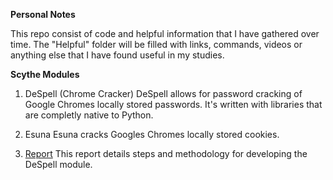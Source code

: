 **Personal Notes**

This repo consist of code and helpful information that I have gathered over time. 
The "Helpful" folder will be filled with links, commands, videos or anything else that I have found useful in my studies.

**Scythe Modules**
1. DeSpell (Chrome Cracker)
DeSpell allows for password cracking of Google Chromes locally stored passwords. It's written with libraries that are completly native to Python.

2. Esuna
Esuna cracks Googles Chromes locally stored cookies.

3. [Report](https://github.com/bdupree5/Personal_Code/blob/master/Scythe%20Modules/Module%20Report/DeSpell%20%20Report.pdf) 
This report details steps and methodology for developing the DeSpell module. 
